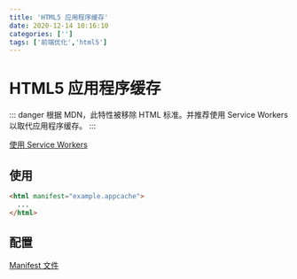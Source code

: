 ```yaml
---
title: 'HTML5 应用程序缓存'
date: 2020-12-14 10:16:10
categories: ['']
tags: ['前端优化','html5']
---
```


# HTML5 应用程序缓存

::: danger
根据 MDN，此特性被移除 HTML 标准。并推荐使用 Service Workers 以取代应用程序缓存。
:::

[使用 Service Workers](https://developer.mozilla.org/en-US/docs/Web/API/Service_Worker_API/Using_Service_Workers)

## 使用

```html
<html manifest="example.appcache"> 
  ...
</html>
```

## 配置

[Manifest 文件](https://www.w3school.com.cn/html5/html_5_app_cache.asp)